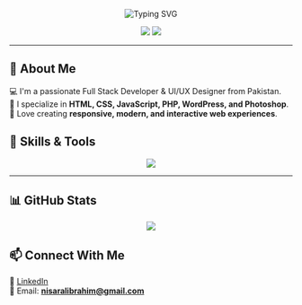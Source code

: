 <p align="center">
  <img src="https://readme-typing-svg.herokuapp.com?font=Fira+Code&pause=100&color=38B6FF&center=true&vCenter=true&width=435&lines=Hi+%F0%9F%91%8B%2C+I'm+Nisar+Ali!;Frontend+%26+Backend+Developer!;Designer+%7C" alt="Typing SVG" />
</p>

<p align="center">
  <img src="https://img.shields.io/badge/Web_Developer-Full_Stack-blue?style=for-the-badge&logo=javascript">
  <img src="https://img.shields.io/badge/Designer-Creative-orange?style=for-the-badge&logo=adobe-illustrator">
</p>

---
## 🌟 **About Me**
💻 I'm a passionate Full Stack Developer & UI/UX Designer from Pakistan.  
📌 I specialize in **HTML, CSS, JavaScript, PHP, WordPress, and Photoshop**.  
🎨 Love creating **responsive, modern, and interactive web experiences**.

## 🚀 **Skills & Tools**
<p align="center">
  <img src="https://skillicons.dev/icons?i=html,css,js,react,php,wordpress,figma,photoshop,git,github,bootstrap" />
</p>

---
## 📊 **GitHub Stats**
<p align="center">
  <img src="https://github-readme-streak-stats.herokuapp.com/?user=sajelanisar&theme=tokyonight" />
</p>

## 📫 **Connect With Me**
🔗 [LinkedIn](https://linkedin.com/in/yourprofile)  
📩 Email: **nisaralibrahim@gmail.com**
